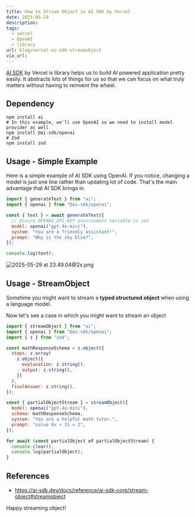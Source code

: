 ```yaml
---
title: How to Stream Object in AI SDK by Vercel
date: 2025-05-29
description: 
tags:
  - vercel
  - OpenAI
  - library
url: blog/vercel-ai-sdk-streamobject
via_url:
---
```

[AI SDK](https://ai-sdk.dev/) by Vercel is library helps us to build AI powered application pretty easily. It abstracts lots of things for us so that we can focus on what truly matters without having to reinvent the wheel.


## Dependency

```shell
npm install ai
# In this example, we'll use OpenAI so we need to install model provider as well
npm install @ai-sdk/openai
# Zod
npm install zod
```


## Usage - Simple Example

Here is a simple example of  AI SDK using OpenAI. If you notice, changing a model is just one line rather than updating lot of code. That's the main advantage that AI SDK brings in.

```js
import { generateText } from "ai";
import { openai } from "@ai-sdk/openai";

const { text } = await generateText({
  // Ensure OPENAI_API_KEY environment variable is set
  model: openai("gpt-4o-mini"),
  system: "You are a friendly assistant!",
  prompt: "Why is the sky blue?",
});

console.log(text);
```

![2025-05-29 at 23.49.04@2x.png](/images/2025-05-29-at-23.49.04-at-2x.png)
## Usage - StreamObject

Sometime you might want to stream a **typed structured object**  when using a language model.

Now let's see a case in which you might want to stream an object

```js
import { streamObject } from "ai";
import { openai } from "@ai-sdk/openai";
import { z } from "zod";

const mathResponseSchema = z.object({
  steps: z.array(
    z.object({
      explanation: z.string(),
      output: z.string(),
    })
  ),
  finalAnswer: z.string(),
});

const { partialObjectStream } = streamObject({
  model: openai("gpt-4o-mini"),
  schema: mathResponseSchema,
  system: "You are a helpful math tutor.",
  prompt: "solve 8x + 31 = 2",
});

for await (const partialObject of partialObjectStream) {
  console.clear();
  console.log(partialObject);
}

```
## References
- https://ai-sdk.dev/docs/reference/ai-sdk-core/stream-object#streamobject

Happy streaming object!
